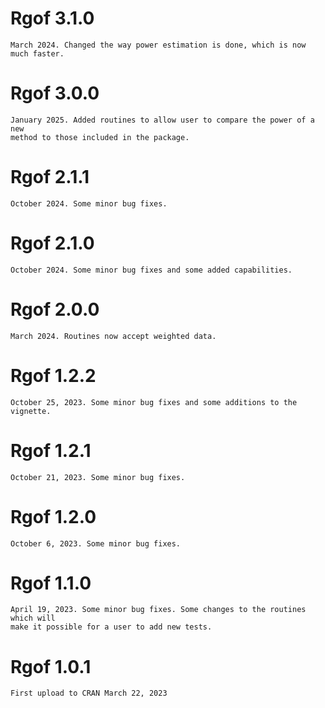 # Rgof 3.1.0
    March 2024. Changed the way power estimation is done, which is now 
    much faster.
# Rgof 3.0.0
    January 2025. Added routines to allow user to compare the power of a new 
    method to those included in the package.
     
# Rgof 2.1.1
    October 2024. Some minor bug fixes.
    
# Rgof 2.1.0
    October 2024. Some minor bug fixes and some added capabilities.

# Rgof 2.0.0
    March 2024. Routines now accept weighted data. 
     
# Rgof 1.2.2
    October 25, 2023. Some minor bug fixes and some additions to the vignette.

# Rgof 1.2.1
    October 21, 2023. Some minor bug fixes.
    
# Rgof 1.2.0
    October 6, 2023. Some minor bug fixes.

# Rgof 1.1.0
    April 19, 2023. Some minor bug fixes. Some changes to the routines which will
    make it possible for a user to add new tests.    


# Rgof 1.0.1
    First upload to CRAN March 22, 2023
    
                